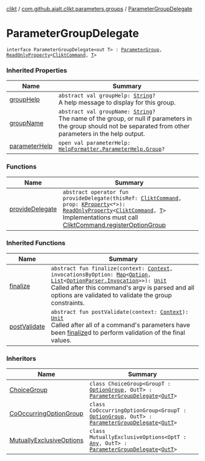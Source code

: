 [clikt](../../index.md) / [com.github.ajalt.clikt.parameters.groups](../index.md) / [ParameterGroupDelegate](./index.md)

# ParameterGroupDelegate

`interface ParameterGroupDelegate<out T> : `[`ParameterGroup`](../-parameter-group/index.md)`, `[`ReadOnlyProperty`](https://kotlinlang.org/api/latest/jvm/stdlib/kotlin.properties/-read-only-property/index.html)`<`[`CliktCommand`](../../com.github.ajalt.clikt.core/-clikt-command/index.md)`, `[`T`](index.md#T)`>`

### Inherited Properties

| Name | Summary |
|---|---|
| [groupHelp](../-parameter-group/group-help.md) | `abstract val groupHelp: `[`String`](https://kotlinlang.org/api/latest/jvm/stdlib/kotlin/-string/index.html)`?`<br>A help message to display for this group. |
| [groupName](../-parameter-group/group-name.md) | `abstract val groupName: `[`String`](https://kotlinlang.org/api/latest/jvm/stdlib/kotlin/-string/index.html)`?`<br>The name of the group, or null if parameters in the group should not be separated from other parameters in the help output. |
| [parameterHelp](../-parameter-group/parameter-help.md) | `open val parameterHelp: `[`HelpFormatter.ParameterHelp.Group`](../../com.github.ajalt.clikt.output/-help-formatter/-parameter-help/-group/index.md)`?` |

### Functions

| Name | Summary |
|---|---|
| [provideDelegate](provide-delegate.md) | `abstract operator fun provideDelegate(thisRef: `[`CliktCommand`](../../com.github.ajalt.clikt.core/-clikt-command/index.md)`, prop: `[`KProperty`](https://kotlinlang.org/api/latest/jvm/stdlib/kotlin.reflect/-k-property/index.html)`<*>): `[`ReadOnlyProperty`](https://kotlinlang.org/api/latest/jvm/stdlib/kotlin.properties/-read-only-property/index.html)`<`[`CliktCommand`](../../com.github.ajalt.clikt.core/-clikt-command/index.md)`, `[`T`](index.md#T)`>`<br>Implementations must call [CliktCommand.registerOptionGroup](../../com.github.ajalt.clikt.core/-clikt-command/register-option-group.md) |

### Inherited Functions

| Name | Summary |
|---|---|
| [finalize](../-parameter-group/finalize.md) | `abstract fun finalize(context: `[`Context`](../../com.github.ajalt.clikt.core/-context/index.md)`, invocationsByOption: `[`Map`](https://kotlinlang.org/api/latest/jvm/stdlib/kotlin.collections/-map/index.html)`<`[`Option`](../../com.github.ajalt.clikt.parameters.options/-option/index.md)`, `[`List`](https://kotlinlang.org/api/latest/jvm/stdlib/kotlin.collections/-list/index.html)`<`[`OptionParser.Invocation`](../../com.github.ajalt.clikt.parsers/-option-parser/-invocation/index.md)`>>): `[`Unit`](https://kotlinlang.org/api/latest/jvm/stdlib/kotlin/-unit/index.html)<br>Called after this command's argv is parsed and all options are validated to validate the group constraints. |
| [postValidate](../-parameter-group/post-validate.md) | `abstract fun postValidate(context: `[`Context`](../../com.github.ajalt.clikt.core/-context/index.md)`): `[`Unit`](https://kotlinlang.org/api/latest/jvm/stdlib/kotlin/-unit/index.html)<br>Called after all of a command's parameters have been [finalize](../-parameter-group/finalize.md)d to perform validation of the final values. |

### Inheritors

| Name | Summary |
|---|---|
| [ChoiceGroup](../-choice-group/index.md) | `class ChoiceGroup<GroupT : `[`OptionGroup`](../-option-group/index.md)`, OutT> : `[`ParameterGroupDelegate`](./index.md)`<`[`OutT`](../-choice-group/index.md#OutT)`>` |
| [CoOccurringOptionGroup](../-co-occurring-option-group/index.md) | `class CoOccurringOptionGroup<GroupT : `[`OptionGroup`](../-option-group/index.md)`, OutT> : `[`ParameterGroupDelegate`](./index.md)`<`[`OutT`](../-co-occurring-option-group/index.md#OutT)`>` |
| [MutuallyExclusiveOptions](../-mutually-exclusive-options/index.md) | `class MutuallyExclusiveOptions<OptT : `[`Any`](https://kotlinlang.org/api/latest/jvm/stdlib/kotlin/-any/index.html)`, OutT> : `[`ParameterGroupDelegate`](./index.md)`<`[`OutT`](../-mutually-exclusive-options/index.md#OutT)`>` |
